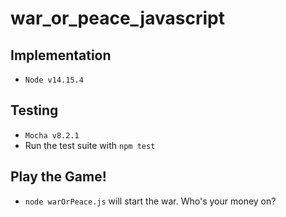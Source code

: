 # war_or_peace_javascript
## Implementation
  - `Node v14.15.4`
## Testing
  - `Mocha v8.2.1`
  - Run the test suite with `npm test`
  
## Play the Game!
  - `node warOrPeace.js` will start the war. Who's your money on?
